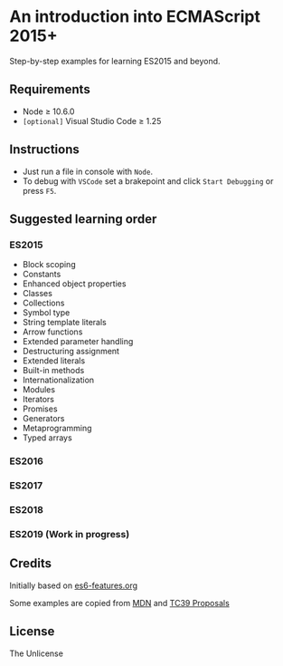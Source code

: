# An introduction into ECMAScript 2015+

Step-by-step examples for learning ES2015 and beyond.

## Requirements

* Node &ge; 10.6.0
* `[optional]` Visual Studio Code &ge; 1.25

## Instructions

* Just run a file in console with `Node`.
* To debug with `VSCode` set a brakepoint and click `Start Debugging` or press `F5`.

## Suggested learning order

### ES2015

* Block scoping
* Constants
* Enhanced object properties
* Classes
* Collections
* Symbol type
* String template literals
* Arrow functions
* Extended parameter handling
* Destructuring assignment
* Extended literals
* Built-in methods
* Internationalization
* Modules
* Iterators
* Promises
* Generators
* Metaprogramming
* Typed arrays

### ES2016

### ES2017

### ES2018

### ES2019 (Work in progress)

## Credits

Initially based on [es6-features.org](http://es6-features.org/)

Some examples are copied from [MDN](https://developer.mozilla.org/en-US/docs/Web/JavaScript) and [TC39 Proposals](https://github.com/tc39/proposals)

## License

The Unlicense
